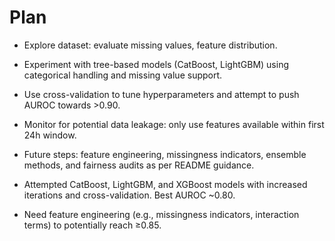 # Plan

- Explore dataset: evaluate missing values, feature distribution.
- Experiment with tree-based models (CatBoost, LightGBM) using categorical handling and missing value support.
- Use cross-validation to tune hyperparameters and attempt to push AUROC towards >0.90.
- Monitor for potential data leakage: only use features available within first 24h window.
- Future steps: feature engineering, missingness indicators, ensemble methods, and fairness audits as per README guidance.

- Attempted CatBoost, LightGBM, and XGBoost models with increased iterations and cross-validation. Best AUROC ~0.80.
- Need feature engineering (e.g., missingness indicators, interaction terms) to potentially reach ≥0.85.
